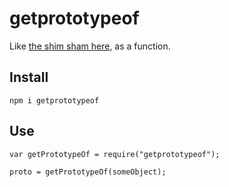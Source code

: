 # getprototypeof

Like [the shim sham here](https://github.com/es-shims/es5-shim#shams), as a
function.

## Install


```
npm i getprototypeof
```

## Use

```
var getPrototypeOf = require("getprototypeof");

proto = getPrototypeOf(someObject);
```
